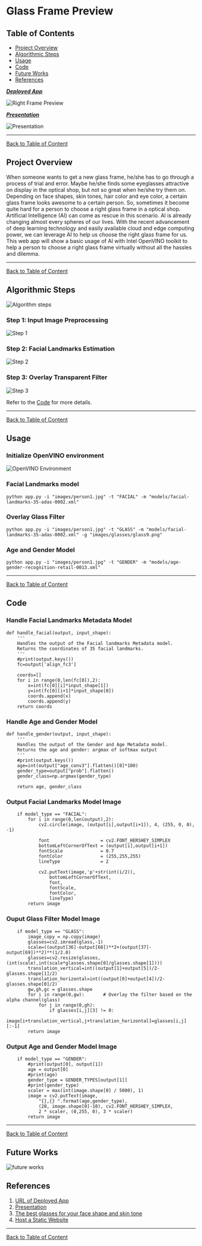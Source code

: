 # Glass Frame Preview

<a id='index'></a>
## Table of Contents
- [Project Overview](#overview)
- [Algorithmic Steps](#works)
- [Usage](#usage)
- [Code](#code)
- [Future Works](#future)
- [References](#ref)


<a id='video'></a>
**_[Deployed App](http://exampleframe.com.s3-website.ca-central-1.amazonaws.com/)_**

![Right Frame Preview](gif/Glass_frame_preview.gif)

**_[Presentation](https://docs.google.com/presentation/d/1dR0kyp0K7dAWPLHHLWCjR6mkAK-vTtT0cLlMxEoJp7o/edit?usp=sharing)_**

![Presentation](gif/presentation.gif)
<hr/> 

[Back to Table of Content](#index)


<a id='overview'></a>
## Project Overview
When someone wants to get a new glass frame, he/she has to go through a process of trial and error. Maybe he/she finds some eyeglasses attractive on display in the optical shop, but not so great when he/she try them on. Depending on face shapes, skin tones, hair color and eye color, a certain glass frame looks awesome to a certain person. So, sometimes it become quite hard for a person to choose a right glass frame in a optical shop. <br/>
Artificial Intelligence (AI) can come as rescue in this scenario. AI is already changing almost every spheres of our lives. With the recent advancement of deep learning technology and easily available cloud and edge computing power, we can leverage AI to help us choose the right glass frame for us. This web app will show a basic usage of AI with Intel OpenVINO toolkit to help a person to choose a right glass frame virtually without all the hassles and dilemma.
  <br/>
<hr/> 

[Back to Table of Content](#index)
 
<a id='works'></a>
## Algorithmic Steps

![Algorithm steps](gif/steps.gif)

### Step 1: Input Image Preprocessing

![Step 1](images/step1.JPG)

### Step 2: Facial Landmarks Estimation

![Step 2](images/step2.JPG)

### Step 3: Overlay Transparent Filter

![Step 3](images/step3.JPG)

Refer to the [Code](#code) for more details.

<hr/> 

[Back to Table of Content](#index)

<a id='usage'></a>
## Usage
### Initialize OpenVINO environment

![OpenVINO Environment](images/env.JPG)

### Facial Landmarks model
```
python app.py -i "images/person1.jpg" -t "FACIAL" -m "models/facial-landmarks-35-adas-0002.xml"
```
### Overlay Glass Filter
```
python app.py -i "images/person1.jpg" -t "GLASS" -m "models/facial-landmarks-35-adas-0002.xml" -g "images/glasses/glass9.png"
```
### Age and Gender Model
```
python app.py -i "images/person1.jpg" -t "GENDER" -m "models/age-gender-recognition-retail-0013.xml"
```

<hr/> 

[Back to Table of Content](#index)

<a id='code'></a>
## Code
### Handle Facial Landmarks Metadata Model
```
def handle_facial(output, input_shape):
    '''
    Handles the output of the Facial landmarks Metadata model.
    Returns the coordinates of 35 facial landmarks.
    '''
    #print(output.keys())
    fc=output['align_fc3']
    
    coords=[]
    for i in range(0,len(fc[0]),2):
        x=int(fc[0][i]*input_shape[1])
        y=int(fc[0][i+1]*input_shape[0])
        coords.append(x)
        coords.append(y)
    return coords
```
### Handle Age and Gender Model
```
def handle_gender(output, input_shape):
    '''
    Handles the output of the Gender and Age Metadata model.
    Returns the age and gender: argmax of softmax output
    '''
    #print(output.keys())
    age=int(output["age_conv3"].flatten()[0]*100)
    gender_type=output["prob"].flatten()
    gender_class=np.argmax(gender_type) 

    return age, gender_class

```
### Output Facial Landmarks Model Image
```
    if model_type == "FACIAL":
        for i in range(0,len(output),2):
            cv2.circle(image, (output[i],output[i+1]), 4, (255, 0, 0), -1)

            font                   = cv2.FONT_HERSHEY_SIMPLEX
            bottomLeftCornerOfText = (output[i],output[i+1])
            fontScale              = 0.7
            fontColor              = (255,255,255)
            lineType               = 2

            cv2.putText(image,'p'+str(int(i/2)), 
                bottomLeftCornerOfText, 
                font, 
                fontScale,
                fontColor,
                lineType)             
        return image
```
### Ouput Glass Filter Model Image
```
    if model_type == "GLASS":
        image_copy = np.copy(image)
        glasses=cv2.imread(glass,-1)
        scale=((output[36]-output[68])**2+(output[37]-output[69])**2)**(1/2.0)
        glasses=cv2.resize(glasses,(int(scale),int(scale*glasses.shape[0]/glasses.shape[1])))
        translation_vertical=int((output[1]+output[5])/2-glasses.shape[1]/2)
        translation_horizontal=int((output[0]+output[4])/2-glasses.shape[0]/2)
        gw,gh,gc = glasses.shape
        for i in range(0,gw):       # Overlay the filter based on the alpha channel(glass)
            for j in range(0,gh):
                if glasses[i,j][3] != 0:
                    image[i+translation_vertical,j+translation_horizontal]=glasses[i,j][:-1]
        return image
```
### Output Age and Gender Model Image
```
    if model_type == "GENDER":
        #print(output[0], output[1])
        age = output[0]
        #print(age)
        gender_type = GENDER_TYPES[output[1]]
        #print(gender_type)
        scaler = max(int(image.shape[0] / 5000), 1)
        image = cv2.putText(image, 
            "{},{} ".format(age,gender_type), 
            (20, image.shape[0]-10), cv2.FONT_HERSHEY_SIMPLEX, 
            2 * scaler, (0,255, 0), 3 * scaler)
        return image
```
<hr/>

[Back to Table of Content](#index)

<a id='future'></a>
## Future Works

![future works](images/future.JPG)


<a id='ref'></a>
## References
1. [URL of Deployed App](http://exampleframe.com.s3-website.ca-central-1.amazonaws.com/)
1. [Presentation](https://docs.google.com/presentation/d/1dR0kyp0K7dAWPLHHLWCjR6mkAK-vTtT0cLlMxEoJp7o/edit?usp=sharing)
1. [The best glasses for your face shape and skin tone](https://www.allaboutvision.com/eyeglasses/eyeglasses_shape_color_analysis.htm)
1. [Host a Static Website](https://aws.amazon.com/getting-started/projects/host-static-website/)
<hr/> 

[Back to Table of Content](#index)